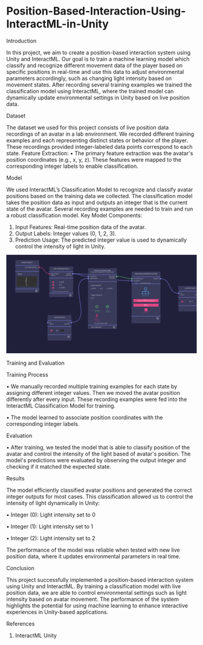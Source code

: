 # Position-Based-Interaction-Using-InteractML-in-Unity

Introduction

In this project, we aim to create a position-based interaction system using Unity and
InteractML. Our goal is to train a machine learning model which classify and recognize
different movement data of the player based on specific positions in real-time and use
this data to adjust environmental parameters accordingly, such as changing light
intensity based on movement states. After recording several training examples we
trained the classification model using InteractML, where the trained model can
dynamically update environmental settings in Unity based on live position data.

Dataset

The dataset we used for this project consists of live position data recordings of an
avatar in a lab environment. We recorded different training examples and each
representing distinct states or behavior of the player. These recordings provided
integer-labeled data points correspond to each state.
Feature Extraction:
• The primary feature extraction was the avatar's position coordinates (e.g., x, y, z).
These features were mapped to the corresponding integer labels to enable
classification.

Model

We used InteractML’s Classification Model to recognize and classify avatar positions
based on the training data we collected. The classification model takes the position data
as input and outputs an integer that is the current state of the avatar. Several recording
examples are needed to train and run a robust classification model.
Key Model Components:
1. Input Features: Real-time position data of the avatar.
2. Output Labels: Integer values (0, 1, 2, 3).
3. Prediction Usage: The predicted integer value is used to dynamically control the
intensity of light in Unity.

![image alt](https://github.com/injamul-abeg/Position-Based-Interaction-Using-InteractML-in-Unity/blob/main/Light_Intensity_InteractML.png?raw=true)

Training and Evaluation

Training Process

• We manually recorded multiple training examples for each state by assigning
different integer values. Then we moved the avatar position differently after every
input. These recording examples were fed into the InteractML Classification
Model for training.

• The model learned to associate position coordinates with the corresponding
integer labels.

Evaluation

• After training, we tested the model that is able to classify position of the avatar
and control the intensity of the light based of avatar's position. The model's
predictions were evaluated by observing the output integer and checking if it
matched the expected state.

Results

The model efficiently classified avatar positions and generated the correct integer
outputs for most cases. This classification allowed us to control the intensity of light
dynamically in Unity:

• Integer (0): Light intensity set to 0

• Integer (1): Light intensity set to 1

• Integer (2): Light intensity set to 2

The performance of the model was reliable when tested with new live position data,
where it updates environmental parameters in real time.

Conclusion

This project successfully implemented a position-based interaction system using Unity
and InteractML. By training a classification model with live position data, we are able to
control environmental settings such as light intensity based on avatar movement. The
performance of the system highlights the potential for using machine learning to
enhance interactive experiences in Unity-based applications.

References

1. InteractML Unity
 

